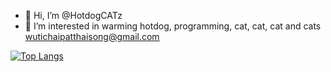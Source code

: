 - 👋 Hi, I’m @HotdogCATz
- 👀 I’m interested in warming hotdog, programming, cat, cat, cat and cats
wutichaipatthaisong@gmail.com <personal e-mail>

[![Top Langs](https://github-readme-stats.vercel.app/api/top-langs/?username=HotdogCATz)](https://github.com/HotdogCATz/github-readme-stats)
<!---
HotdogCATz/HotdogCATz is a ✨ special ✨ repository because its `README.md` (this file) appears on your GitHub profile.
You can click the Preview link to take a look at your changes.
--->
